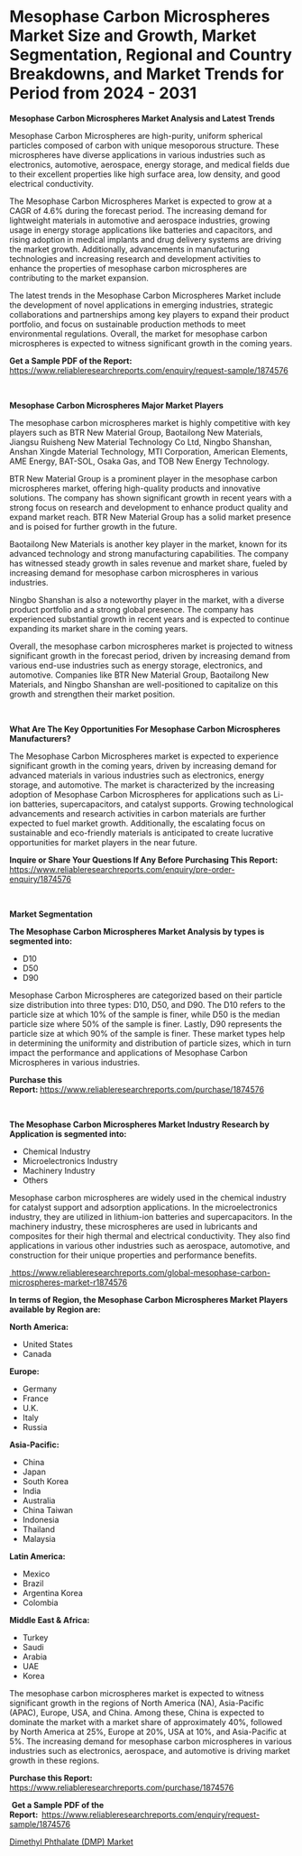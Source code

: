 <p><h1>Mesophase Carbon Microspheres Market Size and Growth, Market Segmentation, Regional and Country Breakdowns, and Market Trends for Period from 2024 -  2031</h1></p><p><strong>Mesophase Carbon Microspheres Market Analysis and Latest Trends</strong></p>
<p><p>Mesophase Carbon Microspheres are high-purity, uniform spherical particles composed of carbon with unique mesoporous structure. These microspheres have diverse applications in various industries such as electronics, automotive, aerospace, energy storage, and medical fields due to their excellent properties like high surface area, low density, and good electrical conductivity.</p><p>The Mesophase Carbon Microspheres Market is expected to grow at a CAGR of 4.6% during the forecast period. The increasing demand for lightweight materials in automotive and aerospace industries, growing usage in energy storage applications like batteries and capacitors, and rising adoption in medical implants and drug delivery systems are driving the market growth. Additionally, advancements in manufacturing technologies and increasing research and development activities to enhance the properties of mesophase carbon microspheres are contributing to the market expansion.</p><p>The latest trends in the Mesophase Carbon Microspheres Market include the development of novel applications in emerging industries, strategic collaborations and partnerships among key players to expand their product portfolio, and focus on sustainable production methods to meet environmental regulations. Overall, the market for mesophase carbon microspheres is expected to witness significant growth in the coming years.</p></p>
<p><strong>Get a Sample PDF of the Report:&nbsp;</strong> <a href="https://www.reliableresearchreports.com/enquiry/request-sample/1874576">https://www.reliableresearchreports.com/enquiry/request-sample/1874576</a></p>
<p>&nbsp;</p>
<p><strong>Mesophase Carbon Microspheres Major Market Players</strong></p>
<p><p>The mesophase carbon microspheres market is highly competitive with key players such as BTR New Material Group, Baotailong New Materials, Jiangsu Ruisheng New Material Technology Co Ltd, Ningbo Shanshan, Anshan Xingde Material Technology, MTI Corporation, American Elements, AME Energy, BAT-SOL, Osaka Gas, and TOB New Energy Technology.</p><p>BTR New Material Group is a prominent player in the mesophase carbon microspheres market, offering high-quality products and innovative solutions. The company has shown significant growth in recent years with a strong focus on research and development to enhance product quality and expand market reach. BTR New Material Group has a solid market presence and is poised for further growth in the future.</p><p>Baotailong New Materials is another key player in the market, known for its advanced technology and strong manufacturing capabilities. The company has witnessed steady growth in sales revenue and market share, fueled by increasing demand for mesophase carbon microspheres in various industries.</p><p>Ningbo Shanshan is also a noteworthy player in the market, with a diverse product portfolio and a strong global presence. The company has experienced substantial growth in recent years and is expected to continue expanding its market share in the coming years.</p><p>Overall, the mesophase carbon microspheres market is projected to witness significant growth in the forecast period, driven by increasing demand from various end-use industries such as energy storage, electronics, and automotive. Companies like BTR New Material Group, Baotailong New Materials, and Ningbo Shanshan are well-positioned to capitalize on this growth and strengthen their market position.</p></p>
<p>&nbsp;</p>
<p><strong>What Are The Key Opportunities For Mesophase Carbon Microspheres Manufacturers?</strong></p>
<p><p>The Mesophase Carbon Microspheres market is expected to experience significant growth in the coming years, driven by increasing demand for advanced materials in various industries such as electronics, energy storage, and automotive. The market is characterized by the increasing adoption of Mesophase Carbon Microspheres for applications such as Li-ion batteries, supercapacitors, and catalyst supports. Growing technological advancements and research activities in carbon materials are further expected to fuel market growth. Additionally, the escalating focus on sustainable and eco-friendly materials is anticipated to create lucrative opportunities for market players in the near future.</p></p>
<p><strong>Inquire or Share Your Questions If Any Before Purchasing This Report:</strong> <a href="https://www.reliableresearchreports.com/enquiry/pre-order-enquiry/1874576">https://www.reliableresearchreports.com/enquiry/pre-order-enquiry/1874576</a></p>
<p>&nbsp;</p>
<p><strong>Market Segmentation</strong></p>
<p><strong>The Mesophase Carbon Microspheres Market Analysis by types is segmented into:</strong></p>
<p><ul><li>D10</li><li>D50</li><li>D90</li></ul></p>
<p><p>Mesophase Carbon Microspheres are categorized based on their particle size distribution into three types: D10, D50, and D90. The D10 refers to the particle size at which 10% of the sample is finer, while D50 is the median particle size where 50% of the sample is finer. Lastly, D90 represents the particle size at which 90% of the sample is finer. These market types help in determining the uniformity and distribution of particle sizes, which in turn impact the performance and applications of Mesophase Carbon Microspheres in various industries.</p></p>
<p><strong>Purchase this Report:&nbsp;</strong><a href="https://www.reliableresearchreports.com/purchase/1874576">https://www.reliableresearchreports.com/purchase/1874576</a></p>
<p>&nbsp;</p>
<p><strong>The Mesophase Carbon Microspheres Market Industry Research by Application is segmented into:</strong></p>
<p><ul><li>Chemical Industry</li><li>Microelectronics Industry</li><li>Machinery Industry</li><li>Others</li></ul></p>
<p><p>Mesophase carbon microspheres are widely used in the chemical industry for catalyst support and adsorption applications. In the microelectronics industry, they are utilized in lithium-ion batteries and supercapacitors. In the machinery industry, these microspheres are used in lubricants and composites for their high thermal and electrical conductivity. They also find applications in various other industries such as aerospace, automotive, and construction for their unique properties and performance benefits.</p></p>
<p><a href="https://www.reliableresearchreports.com/global-mesophase-carbon-microspheres-market-r1874576">&nbsp;https://www.reliableresearchreports.com/global-mesophase-carbon-microspheres-market-r1874576</a></p>
<p><strong>In terms of Region, the Mesophase Carbon Microspheres Market Players available by Region are:</strong></p>
<p>
    <p> <strong> North America: </strong>
        <ul>
            <li>United States</li>
            <li>Canada</li>
        </ul>
        </p> 
    <p> <strong> Europe: </strong>
        <ul>
            <li>Germany</li>
            <li>France</li>
            <li>U.K.</li>
            <li>Italy</li>
            <li>Russia</li>
        </ul>
        </p> 
    <p> <strong> Asia-Pacific: </strong>
        <ul>
            <li>China</li>
            <li>Japan</li>
            <li>South Korea</li>
            <li>India</li>
            <li>Australia</li>
            <li>China Taiwan</li>
            <li>Indonesia</li>
            <li>Thailand</li>
            <li>Malaysia</li>
        </ul>
        </p> 
    <p> <strong> Latin America: </strong>
        <ul>
            <li>Mexico</li>
            <li>Brazil</li>
            <li>Argentina Korea</li>
            <li>Colombia</li>
        </ul>
        </p> 
    <p> <strong> Middle East & Africa: </strong>
        <ul>
            <li>Turkey</li>
            <li>Saudi</li>
            <li>Arabia</li>
            <li>UAE</li>
            <li>Korea</li>
        </ul>
    </p>
    </p>
<p><p>The mesophase carbon microspheres market is expected to witness significant growth in the regions of North America (NA), Asia-Pacific (APAC), Europe, USA, and China. Among these, China is expected to dominate the market with a market share of approximately 40%, followed by North America at 25%, Europe at 20%, USA at 10%, and Asia-Pacific at 5%. The increasing demand for mesophase carbon microspheres in various industries such as electronics, aerospace, and automotive is driving market growth in these regions.</p></p>
<p><strong>Purchase this Report: </strong><a href="https://www.reliableresearchreports.com/purchase/1874576">https://www.reliableresearchreports.com/purchase/1874576</a></p>
<p>&nbsp;<strong>Get a Sample PDF of the Report:&nbsp;&nbsp;</strong><a href="https://www.reliableresearchreports.com/enquiry/request-sample/1874576">https://www.reliableresearchreports.com/enquiry/request-sample/1874576</a></p>
<p><strong></strong></p>
<p><p><a href="https://github.com/syaifulanwaramsyori/Market-Research-Report-List-1/blob/main/dimethyl-phthalate-dmp-market.md">Dimethyl Phthalate (DMP) Market</a></p></p>
